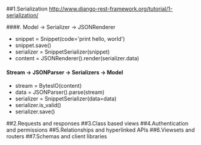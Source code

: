 ##1.Serialization
<http://www.django-rest-framework.org/tutorial/1-serialization/>

####. Model -> Serializer -> JSONRenderer
- snippet = Snippet(code='print hello, world')
- snippet.save()
- serializer = SnippetSerializer(snippet)
- content = JSONRenderer().render(serializer.data)

#### Stream -> JSONParser -> Serializers -> Model
- stream = BytesIO(content)
- data = JSONParser().parse(stream)
- serializer = SnippetSerializer(data=data)
- serializer.is_valid()
- serializer.save()

##2.Requests and responses
##3.Class based views
##4.Authentication and permissions
##5.Relationships and hyperlinked APIs
##6.Viewsets and routers
##7.Schemas and client libraries
